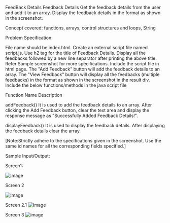 FeedBack Details
Feedback Details
Get the feedback details from the user and add it to an array. Display the feedback details in the format as shown in the screenshot.

Concept covered: functions, arrays, control structures and loops, String

Problem Specification:

File name should be index.html.
Create an external script file named script.js.
Use h2 tag for the title of Feedback Details.
Display all the feedbacks followed by a new line separator after printing the above title.
Refer Sample screenshot for more specifications.
Include the script file in html page.
The "Add Feedback" button will add the feedback details to an array.
The "View Feedback" button will display all the feedbacks (multiple feedbacks) in the format as shown in the screenshot in the result div.
Include the below functions/methods in the java script file

Function Name       Description

addFeedback()       It is used to add the feedback details to an array. After clicking the Add Feedback button, clear the text area and display the response message as "Successfully Added Feedback Details!".

displayFeedback()   It is used to display the feedback details. After displaying the feedback details clear the array.

[Note:Strictly adhere to the specifications given in the screenshot. Use the same id names for all the corresponding fields specified.]

Sample Input/Output:

Screen1:

![image](https://user-images.githubusercontent.com/103244472/171701161-ac48ef3d-c922-4bf8-84a7-e763522dca81.png)

Screen 2

![image](https://user-images.githubusercontent.com/103244472/171701219-20db0db6-dca6-49e7-a331-4fcfd5a0496e.png)

Screen 2.1
![image](https://user-images.githubusercontent.com/103244472/171701311-ae5b1ef0-64a2-45ee-88c9-a41d2f79241b.png)

Screen 3
![image](https://user-images.githubusercontent.com/103244472/171701397-3bd2eba6-fb1c-4398-9550-ef2eb085be3d.png)
